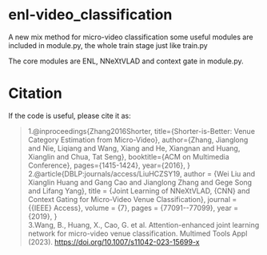 # enl-video_classification
A new mix method for micro-video classification
some useful modules are included in module.py, the whole train stage just like train.py


The core modules are ENL, NNeXtVLAD and context gate in module.py.

**Citation** 
=

If the code is useful, please cite it as:

>1.@inproceedings{Zhang2016Shorter,
 title={Shorter-is-Better: Venue Category Estimation from Micro-Video},
 author={Zhang, Jianglong and Nie, Liqiang and Wang, Xiang and He, Xiangnan and Huang, Xianglin and Chua, Tat Seng},
 booktitle={ACM on Multimedia Conference},
 pages={1415-1424},
 year={2016},
}  
>2.@article{DBLP:journals/access/LiuHCZSY19,
  author       = {Wei Liu and
                  Xianglin Huang and
                  Gang Cao and
                  Jianglong Zhang and
                  Gege Song and
                  Lifang Yang},
  title        = {Joint Learning of NNeXtVLAD, {CNN} and Context Gating for Micro-Video
                  Venue Classification},
  journal      = {{IEEE} Access},
  volume       = {7},
  pages        = {77091--77099},
  year         = {2019},
}  
>3.Wang, B., Huang, X., Cao, G. et al. Attention-enhanced joint learning network for micro-video venue classification. Multimed Tools Appl (2023). https://doi.org/10.1007/s11042-023-15699-x

